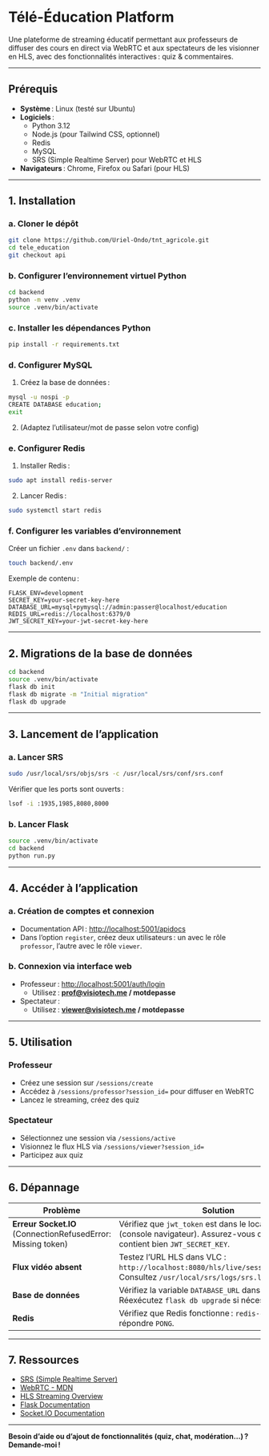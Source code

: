 
# Télé-Éducation Platform

Une plateforme de streaming éducatif permettant aux professeurs de diffuser des cours en direct via WebRTC et aux spectateurs de les visionner en HLS, avec des fonctionnalités interactives : quiz & commentaires.

---

## Prérequis

- **Système** : Linux (testé sur Ubuntu)
- **Logiciels** :
  - Python 3.12
  - Node.js (pour Tailwind CSS, optionnel)
  - Redis
  - MySQL
  - SRS (Simple Realtime Server) pour WebRTC et HLS
- **Navigateurs** : Chrome, Firefox ou Safari (pour HLS)

---

## 1. Installation

### a. Cloner le dépôt

```bash
git clone https://github.com/Uriel-Ondo/tnt_agricole.git
cd tele_education
git checkout api
```

### b. Configurer l’environnement virtuel Python

```bash
cd backend
python -m venv .venv
source .venv/bin/activate
```

### c. Installer les dépendances Python

```bash
pip install -r requirements.txt
```

### d. Configurer MySQL

1. Créez la base de données :

```bash
mysql -u nospi -p
CREATE DATABASE education;
exit
```

2. (Adaptez l’utilisateur/mot de passe selon votre config)

### e. Configurer Redis

1. Installer Redis :

```bash
sudo apt install redis-server
```

2. Lancer Redis :

```bash
sudo systemctl start redis
```

### f. Configurer les variables d’environnement

Créer un fichier `.env` dans `backend/` :

```bash
touch backend/.env
```

Exemple de contenu :

```env
FLASK_ENV=development
SECRET_KEY=your-secret-key-here
DATABASE_URL=mysql+pymysql://admin:passer@localhost/education
REDIS_URL=redis://localhost:6379/0
JWT_SECRET_KEY=your-jwt-secret-key-here
```

---

## 2. Migrations de la base de données

```bash
cd backend
source .venv/bin/activate
flask db init
flask db migrate -m "Initial migration"
flask db upgrade
```

---

## 3. Lancement de l’application

### a. Lancer SRS

```bash
sudo /usr/local/srs/objs/srs -c /usr/local/srs/conf/srs.conf
```

Vérifier que les ports sont ouverts :

```bash
lsof -i :1935,1985,8080,8000
```

### b. Lancer Flask

```bash
source .venv/bin/activate
cd backend
python run.py
```

---

## 4. Accéder à l’application

### a. Création de comptes et connexion

- Documentation API : [http://localhost:5001/apidocs](http://localhost:5001/apidocs)
- Dans l’option `register`, créez deux utilisateurs : un avec le rôle `professor`, l’autre avec le rôle `viewer`.

### b. Connexion via interface web

- Professeur : [http://localhost:5001/auth/login](http://localhost:5001/auth/login)
  - Utilisez : **prof@visiotech.me / motdepasse**
- Spectateur :
  - Utilisez : **viewer@visiotech.me / motdepasse**

---

## 5. Utilisation

### Professeur

- Créez une session sur `/sessions/create`
- Accédez à `/sessions/professor?session_id=` pour diffuser en WebRTC
- Lancez le streaming, créez des quiz

### Spectateur

- Sélectionnez une session via `/sessions/active`
- Visionnez le flux HLS via `/sessions/viewer?session_id=`
- Participez aux quiz

---

## 6. Dépannage

| Problème | Solution |
|----------|----------|
| **Erreur Socket.IO**<br> (ConnectionRefusedError: Missing token) | Vérifiez que `jwt_token` est dans le localStorage (console navigateur). Assurez-vous que `.env` contient bien `JWT_SECRET_KEY`. |
| **Flux vidéo absent** | Testez l’URL HLS dans VLC : `http://localhost:8080/hls/live/session_<id>.m3u8`.<br> Consultez `/usr/local/srs/logs/srs.log`. |
| **Base de données** | Vérifiez la variable `DATABASE_URL` dans `.env`. Réexécutez `flask db upgrade` si nécessaire. |
| **Redis** | Vérifiez que Redis fonctionne : `redis-cli ping` doit répondre `PONG`. |

---

## 7. Ressources

- [SRS (Simple Realtime Server)](https://ossrs.io/lts/zh-cn/docs/v5/doc/getting-started)
- [WebRTC - MDN](https://developer.mozilla.org/fr/docs/Web/API/WebRTC_API)
- [HLS Streaming Overview](https://developer.apple.com/documentation/http_live_streaming)
- [Flask Documentation](https://flask.palletsprojects.com/)
- [Socket.IO Documentation](https://socket.io/docs/)

---

**Besoin d’aide ou d’ajout de fonctionnalités (quiz, chat, modération…) ? Demande-moi !**
````
